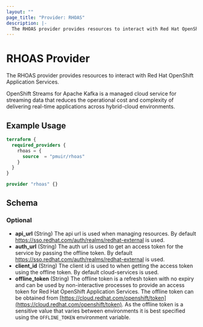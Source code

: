 ```yaml
---
layout: ""
page_title: "Provider: RHOAS"
description: |-
  The RHOAS provider provides resources to interact with Red Hat OpenShift Application Services.
---
```


# RHOAS Provider

The RHOAS provider provides resources to interact with Red Hat OpenShift Application Services.

OpenShift Streams for Apache Kafka is a managed cloud service for streaming data that reduces the operational cost and complexity of delivering real-time applications across hybrid-cloud environments.

## Example Usage

```terraform
terraform {
  required_providers {
    rhoas = {
      source  = "pmuir/rhoas"
    }
  }
}

provider "rhoas" {}
```

<!-- schema generated by tfplugindocs -->
## Schema

### Optional

- **api_url** (String) The api url is used when managing resources. By default https://sso.redhat.com/auth/realms/redhat-external is used.
- **auth_url** (String) The auth url is used to get an access token for the service by passing the offline token. By default https://sso.redhat.com/auth/realms/redhat-external is used.
- **client_id** (String) The client id is used to when getting the access token using the offline token. By default cloud-services is used.
- **offline_token** (String) The offline token is a refresh token with no expiry and can be used by non-interactive processes to provide an access token for Red Hat OpenShift Application Services. The offline token can be obtained from [https://cloud.redhat.com/openshift/token](https://cloud.redhat.com/openshift/token). As the offline token is a sensitive value that varies between environments it is best specified using the `OFFLINE_TOKEN` environment variable.